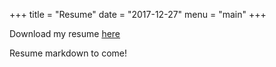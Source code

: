 +++
title = "Resume"
date = "2017-12-27"
menu = "main"
+++

Download my resume [here](https://www.cs.rit.edu/~jal3040/files/JoshuaLindsay-Resume.pdf)

Resume markdown to come!

<!-- TODO insert resume in markdown here -->
